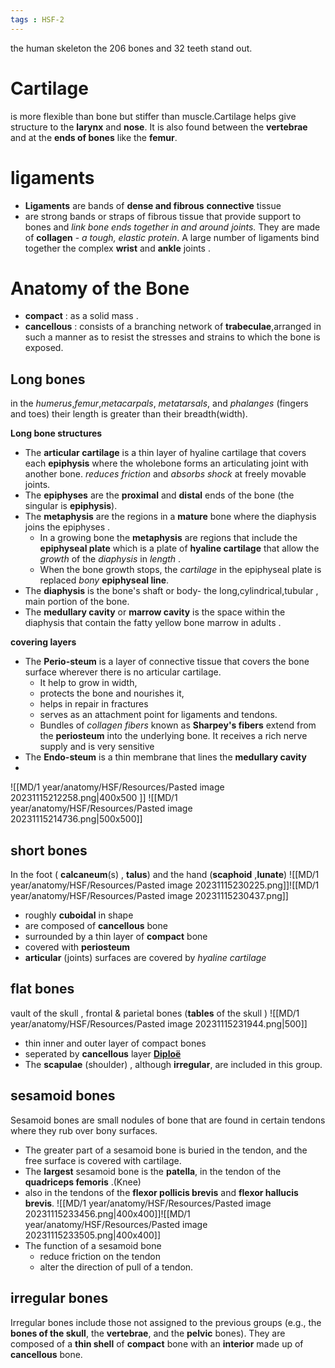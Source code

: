 ```yaml
---
tags : HSF-2
---
```


 the human skeleton the 206 bones and 32 teeth stand out.
 
# Cartilage
is more flexible than bone but stiffer than muscle.Cartilage helps give structure to the **larynx** and **nose**. It is also found between the **vertebrae** and at the **ends of bones** like the **femur**.
# ligaments 
- **Ligaments** are bands of **dense and fibrous** **connective** tissue 
-  are strong bands or straps of fibrous tissue that provide support to bones and *link bone ends together in and around joints.*  They are made of **collagen** - *a tough, elastic protein*. A large number of ligaments bind together the complex **wrist** and **ankle** joints .

# Anatomy of the Bone 
- **compact** : as a solid mass .
- **cancellous** : consists of a branching network of **trabeculae**,arranged in such a manner as to resist the stresses and strains to which the bone is exposed.

## Long bones 
 in the *humerus*,*femur*,*metacarpals*, *metatarsals*, and *phalanges* (fingers and toes) their length is greater than their breadth(width). 
 
**Long bone structures** 
- The **articular cartilage** is a thin layer of hyaline cartilage that covers each **epiphysis** where the wholebone forms an articulating joint with another bone. *reduces friction* and *absorbs shock* at freely movable joints.
- The **epiphyses** are the **proximal** and **distal** ends of the bone (the singular is **epiphysis**).
- The **metaphysis** are the regions in a **mature** bone where the diaphysis joins the epiphyses .
	- In a growing bone the **metaphysis** are regions that include the **epiphyseal plate** which is a plate of **hyaline cartilage** that allow the *growth* of the *diaphysis* in *length* . 
	- When the bone growth stops, the *cartilage* in the epiphyseal plate is replaced *bony* **epiphyseal line**.
- The **diaphysis** is the bone's shaft or body- the long,cylindrical,tubular , main portion of the bone.
- The **medullary cavity** or **marrow cavity** is the space within the diaphysis that contain the fatty yellow bone marrow in adults .

**covering layers** 

- The **Perio-steum** is a layer of connective tissue that covers the bone surface wherever there is no articular cartilage.
	- It help to grow in width,
	- protects the bone and nourishes it, 
	- helps in repair in fractures 
	- serves as an attachment point for ligaments and tendons.
	- Bundles of *collagen fibers* known as **Sharpey's fibers** extend from the **periosteum** into the underlying bone. It receives a rich nerve supply and is very sensitive
-  The **Endo-steum** is a thin membrane that lines the **medullary cavity**
- 
 ![[MD/1 year/anatomy/HSF/Resources/Pasted image 20231115212258.png|400x500 ]] ![[MD/1 year/anatomy/HSF/Resources/Pasted image 20231115214736.png|500x500]]
 
 
## short bones 
In the foot ( **calcaneum**(s) , **talus**) and the hand (**scaphoid**  ,**lunate**) 
![[MD/1 year/anatomy/HSF/Resources/Pasted image 20231115230225.png]]![[MD/1 year/anatomy/HSF/Resources/Pasted image 20231115230437.png]]
-  roughly **cuboidal** in shape
- are composed of **cancellous** bone
- surrounded by a thin layer of **compact** bone 
- covered with **periosteum** 
- **articular** (joints) surfaces are covered by *hyaline cartilage*
## flat bones 
vault of the skull , frontal & parietal bones (**tables** of the skull )
![[MD/1 year/anatomy/HSF/Resources/Pasted image 20231115231944.png|500]]
- thin inner and outer layer of compact  bones  
- seperated by **cancellous**  layer **[Diploë](https://en.wikipedia.org/wiki/Diplo%C3%AB)**
- The **scapulae** (shoulder) , although **irregular**, are included in this group.
## sesamoid bones
Sesamoid bones are small nodules of bone that are found in certain tendons where they rub over bony surfaces.
- The greater part of a sesamoid bone is buried in the tendon, and the free surface is covered with cartilage.
- The **largest** sesamoid bone is the **patella**,  in the tendon of the **quadriceps femoris** .(Knee)
- also in the tendons of the **flexor pollicis brevis** and **flexor hallucis brevis**.
![[MD/1 year/anatomy/HSF/Resources/Pasted image 20231115233456.png|400x400]]![[MD/1 year/anatomy/HSF/Resources/Pasted image 20231115233505.png|400x400]]
- The function of a sesamoid bone 
	- reduce friction on the tendon 
	- alter the direction of pull of a tendon.
## irregular bones 
Irregular bones include those not assigned to the previous groups (e.g., the **bones of the skull**, the **vertebrae**, and the **pelvic** bones). 
They are composed of a **thin shell** of **compact** bone with an **interior** made up of **cancellous** bone.
